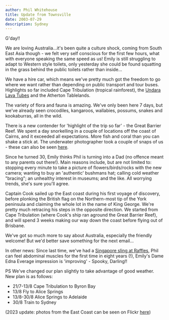 ```yaml
---
author: Phil Whitehouse
title: Update from Townsville
date: 2003-07-29
description: Sydney
---
```


G'day!!

We are loving Australia...it's been quite a culture shock, coming from South East Asia though - we felt very self conscious for the first few hours, what with everyone speaking the same speed as us! Emily is still struggling to adapt to Western style toilets, only yesterday she could be found squatting in the grass behind the public toilets rather than inside...

We have a hire car, which means we've pretty much got the freedom to go where we want rather than depending on public transport and tour buses. Highlights so far included Cape Tribulation (tropical rainforest), the [Undara Lava Tubes](https://web.archive.org/web/20040206224625/http://www.undara.com.au/) and the Atherton Tablelands.

The variety of flora and fauna is amazing. We've only been here 7 days, but we've already seen crocodiles, kangaroos, wallabies, possums, snakes and kookaburras, all in the wild.

There is a new contender for 'highlight of the trip so far' - the Great Barrier Reef. We spent a day snorkelling in a couple of locations off the coast of Cairns, and it exceeded all expectations. More fish and coral than you can shake a stick at. The underwater photographer took a couple of snaps of us - these can also be seen [here](https://www.flickr.com/photos/philliecasablanca/2050337144/in/album-72157603245139070/).

Since he turned 30, Emily thinks Phil is turning into a Dad (no offence meant to any parents out there!). Main reasons include, but are not limited to: stopping every minute to take a picture of flowers/birds/rocks with the new camera; wanting to buy an 'authentic' bushmans hat; calling cold weather "bracing"; an unhealthy interest in museums; and the like. All worrying trends, she's sure you'll agree.

Captain Cook sailed up the East coast during his first voyage of discovery, before plonking the British flag on the Northern-most tip of the York peninsula and claiming the whole lot in the name of King George. We're pretty much retracing his steps in the opposite direction. We started from Cape Tribulation (where Cook's ship ran aground the Great Barrier Reef), and will spend 3 weeks making our way down the coast before flying out of Brisbane.

We've got so much more to say about Australia, especially the friendly welcome! But we'd better save something for the next email...

In other news: Since last time, we've had a [Singapore sling at Raffles](https://www.flickr.com/photos/philliecasablanca/2050233348/in/album-72157603248668789/), Phil can feel abdominal muscles for the first time in eight years (!), Emily's Dame Edna Everage impression is 'improving' - Spooky, Darling!!

PS We've changed our plan slightly to take advantage of good weather. New plan is as follows:

* 21/7-13/8 Cape Tribulation to Byron Bay
* 13/8 Fly to Alice Springs
* 13/8-30/8 Alice Springs to Adelaide
* 30/8 Train to Sydney

(2023 update: photos from the East Coast can be seen on Flickr [here](https://www.flickr.com/photos/philliecasablanca/albums/72157603245139070))
